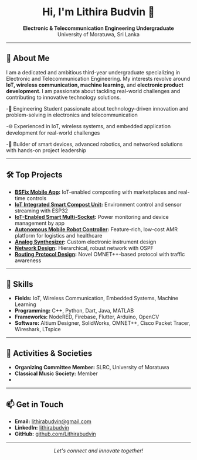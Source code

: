 <h1 align="center">Hi, I'm Lithira Budvin 👋</h1>
<p align="center">
  <b>Electronic & Telecommunication Engineering Undergraduate</b><br>
  University of Moratuwa, Sri Lanka
</p>

---

## 🚀 About Me

I am a dedicated and ambitious third-year undergraduate specializing in Electronic and Telecommunication Engineering. My interests revolve around **IoT, wireless communication, machine learning,** and **electronic product development**. I am passionate about tackling real-world challenges and contributing to innovative technology solutions.

-🔬 Engineering Student passionate about technology-driven innovation and problem-solving in electronics and telecommunication

-🌐 Experienced in IoT, wireless systems, and embedded application development for real-world challenges

-🤖 Builder of smart devices, advanced robotics, and networked solutions with hands-on project leadership

---


## 🛠️ Top Projects

- **[BSFix Mobile App](https://github.com/Lithirabudvin/zypher-mobileApp):** IoT-enabled composting with marketplaces and real-time controls
- **[IoT Integrated Smart Compost Unit](https://github.com/Lithirabudvin/Zypher-Hardware):** Environment control and sensor streaming with ESP32
- **[IoT-Enabled Smart Multi-Socket](https://github.com/Lithirabudvin/EN1190-EngineeringDesignProject):** Power monitoring and device management by app
- **[Autonomous Mobile Robot Controller](https://github.com/AMR-Platform):** Feature-rich, low-cost AMR platform for logistics and healthcare
- **[Analog Synthesizer](https://github.com/Lithirabudvin/Analog-Synthesizer):** Custom electronic instrument design
- **[Network Design](https://github.com/Lithirabudvin/Network-Design):** Hierarchical, robust network with OSPF
- **[Routing Protocol Design](https://github.com/Lithirabudvin/Routing-Protocol-Design):** Novel OMNET++-based protocol with traffic awareness

---

## 💼 Skills

- **Fields:** IoT, Wireless Communication, Embedded Systems, Machine Learning
- **Programming:** C++, Python, Dart, Java, MATLAB
- **Frameworks:** NodeRED, Firebase, Flutter, Arduino, OpenCV
- **Software:** Altium Designer, SolidWorks, OMNET++, Cisco Packet Tracer, Wireshark, LTspice

---

## 🎵 Activities & Societies

- **Organizing Committee Member:** SLRC, University of Moratuwa
- **Classical Music Society:** Member
- 
---

## 📫 Get in Touch

- **Email:** lithirabudvin@gmail.com
- **LinkedIn:** [lithirabudvin](https://www.linkedin.com/in/lithira-budvin-1a78782ab)
- **GitHub:** [github.com/Lithirabudvin](https://github.com/Lithirabudvin)

---

<p align="center">
  <i>Let's connect and innovate together!</i>
</p>
